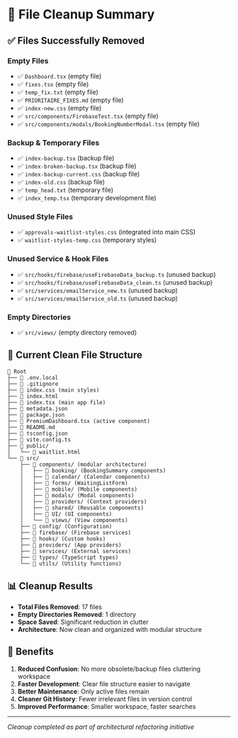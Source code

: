 # 🧹 File Cleanup Summary

## ✅ Files Successfully Removed

### Empty Files
- ✅ `Dashboard.tsx` (empty file)
- ✅ `fixes.tsx` (empty file) 
- ✅ `temp_fix.txt` (empty file)
- ✅ `PRIORITAIRE_FIXES.md` (empty file)
- ✅ `index-new.css` (empty file)
- ✅ `src/components/FirebaseTest.tsx` (empty file)
- ✅ `src/components/modals/BookingNumberModal.tsx` (empty file)

### Backup & Temporary Files
- ✅ `index-backup.tsx` (backup file)
- ✅ `index-broken-backup.tsx` (backup file)
- ✅ `index-backup-current.css` (backup file)
- ✅ `index-old.css` (backup file)
- ✅ `temp_head.txt` (temporary file)
- ✅ `index_temp.tsx` (temporary development file)

### Unused Style Files
- ✅ `approvals-waitlist-styles.css` (integrated into main CSS)
- ✅ `waitlist-styles-temp.css` (temporary styles)

### Unused Service & Hook Files
- ✅ `src/hooks/firebase/useFirebaseData_backup.ts` (unused backup)
- ✅ `src/hooks/firebase/useFirebaseData_clean.ts` (unused backup)
- ✅ `src/services/emailService_new.ts` (unused backup)
- ✅ `src/services/emailService_old.ts` (unused backup)

### Empty Directories
- ✅ `src/views/` (empty directory removed)

## 🎯 Current Clean File Structure

```
📁 Root
├── 📄 .env.local
├── 📄 .gitignore  
├── 📄 index.css (main styles)
├── 📄 index.html
├── 📄 index.tsx (main app file)
├── 📄 metadata.json
├── 📄 package.json
├── 📄 PremiumDashboard.tsx (active component)
├── 📄 README.md
├── 📄 tsconfig.json
├── 📄 vite.config.ts
├── 📁 public/
│   └── 📄 waitlist.html
└── 📁 src/
    ├── 📁 components/ (modular architecture)
    │   ├── 📁 booking/ (BookingSummary components)
    │   ├── 📁 calendar/ (Calendar components) 
    │   ├── 📁 forms/ (WaitingListForm)
    │   ├── 📁 mobile/ (Mobile components)
    │   ├── 📁 modals/ (Modal components)
    │   ├── 📁 providers/ (Context providers)
    │   ├── 📁 shared/ (Reusable components)
    │   ├── 📁 UI/ (UI components)
    │   └── 📁 views/ (View components)
    ├── 📁 config/ (Configuration)
    ├── 📁 firebase/ (Firebase services)
    ├── 📁 hooks/ (Custom hooks)
    ├── 📁 providers/ (App providers)
    ├── 📁 services/ (External services)
    ├── 📁 types/ (TypeScript types)
    └── 📁 utils/ (Utility functions)
```

## 📊 Cleanup Results

- **Total Files Removed**: 17 files
- **Empty Directories Removed**: 1 directory  
- **Space Saved**: Significant reduction in clutter
- **Architecture**: Now clean and organized with modular structure

## 🎯 Benefits

1. **Reduced Confusion**: No more obsolete/backup files cluttering workspace
2. **Faster Development**: Clear file structure easier to navigate
3. **Better Maintenance**: Only active files remain
4. **Cleaner Git History**: Fewer irrelevant files in version control
5. **Improved Performance**: Smaller workspace, faster searches

---
*Cleanup completed as part of architectural refactoring initiative*
